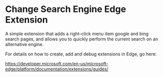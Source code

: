 # Change Search Engine Edge Extension

A simple extension that adds a right-click menu item google and bing search pages, and allows you to quickly perform the current search on an alternative engine.

For details on how to create, add and debug extensions in Edge, go here:

https://developer.microsoft.com/en-us/microsoft-edge/platform/documentation/extensions/guides/